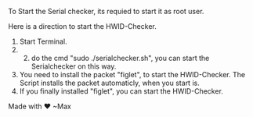 To Start the Serial checker, its requied to start it as root user.

Here is a direction to start the HWID-Checker. 
1. Start Terminal.
2. 2. do the cmd "sudo ./serialchecker.sh", you can start the Serialchecker on this way.
3. You need to install the packet "figlet", to start the HWID-Checker. The Script installs the packet automaticly, when you start is.
4. If you finally installed "figlet", you can start the HWID-Checker.


Made with ❤️ ~Max 
